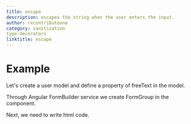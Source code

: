 ```yaml
---
title: escape
description: escapes the string when the user enters the input.
author: rxcontributoone
category: sanitization
type:decorators
linktitle: escape
---
```

# Example  
Let's create a user model and define a property of freeText in the model.
<div component="app-code" key="escape-add-model"></div> 

Through Angular FormBuilder service we create FormGroup in the component.

<div component="app-code" key="escape-add-component"></div> 
Next, we need to write html code.
<div component="app-code" key="escape-add-html"></div> 
<div component="app-example-runner" ref-component="app-escape-add"></div>